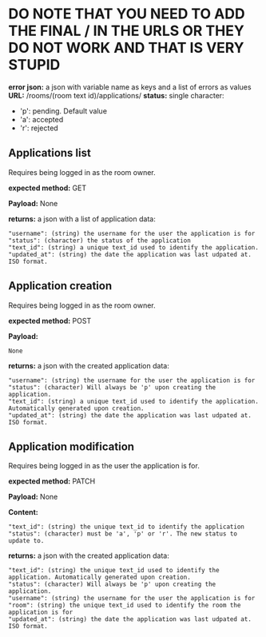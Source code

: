 # DO NOTE THAT YOU NEED TO ADD THE FINAL / IN THE URLS OR THEY DO NOT WORK AND THAT IS VERY STUPID

**error json:** a json with variable name as keys and a list of errors as values
**URL:** /rooms/(room text id)/applications/
**status:** single character:
- 'p': pending. Default value
- 'a': accepted
- 'r': rejected

## Applications list
Requires being logged in as the room owner.

**expected method:** GET

**Payload:** None

**returns:** a json with a list of application data:
```
"username": (string) the username for the user the application is for
"status": (character) the status of the application
"text_id": (string) a unique text_id used to identify the application.
"updated_at": (string) the date the application was last udpated at. ISO format.
```

## Application creation
Requires being logged in as the room owner.

**expected method:** POST

**Payload:**
```
None
```

**returns:** a json with the created application data:
```
"username": (string) the username for the user the application is for
"status": (character) Will always be 'p' upon creating the application.
"text_id": (string) a unique text_id used to identify the application. Automatically generated upon creation.
"updated_at": (string) the date the application was last udpated at. ISO format.
```

## Application modification
Requires being logged in as the user the application is for.

**expected method:** PATCH

**Payload:** None

**Content:**
```
"text_id": (string) the unique text_id to identify the application
"status": (character) must be 'a', 'p' or 'r'. The new status to update to.
```

**returns:** a json with the created application data:
```
"text_id": (string) the unique text_id used to identify the application. Automatically generated upon creation.
"status": (character) Will always be 'p' upon creating the application.
"username": (string) the username for the user the application is for
"room": (string) the unique text_id used to identify the room the application is for
"updated_at": (string) the date the application was last udpated at. ISO format.
```